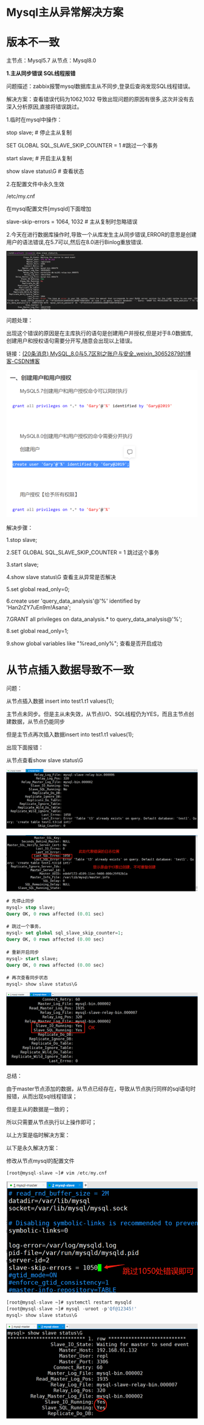 # Mysql主从异常解决方案

# 版本不一致

主节点：Mysql5.7  从节点：Mysql8.0



**1.主从同步错误 SQL线程报错**

问题描述：zabbix报警mysql数据库主从不同步,登录后查询发现SQL线程错误。

解决方案：查看错误代码为1062,1032 导致出现问题的原因有很多,这次并没有去深入分析原因,直接将错误跳过。

1.临时在mysql中操作：

stop slave; # 停止主从复制

SET GLOBAL SQL_SLAVE_SKIP_COUNTER = 1       #跳过一个事务

start slave; # 开启主从复制

show slave status\G # 查看状态

2.在配置文件中永久生效

/etc/my.cnf

在mysql配置文件[mysqld]下面增加

slave-skip-errors = 1064, 1032 # 主从复制时忽略错误

2.今天在进行数据库操作时,导致一个从库发生主从同步错误,ERROR的意思是创建用户的语法错误,在5.7可以,然后在8.0进行Binlog重放错误.

![img](assets/Mysql主从异常解决方案/1652262541176-26750aff-075d-49e9-a6e7-1187cae946fe.png)

问题处理：

出现这个错误的原因是在主库执行的语句是创建用户并授权,但是对于8.0数据库,创建用户和授权语句需要分开写,随意会出现以上错误。

链接：[(20条消息) MySQL_8.0与5.7区别之账户与安全_weixin_30652879的博客-CSDN博客](https://blog.csdn.net/weixin_30652879/article/details/95577869)

![img](assets/Mysql主从异常解决方案/1652262550926-bd82bb17-50c1-4d83-aacf-6544a1005147.png)

解决步骤：

1.stop slave; 

2.SET GLOBAL SQL_SLAVE_SKIP_COUNTER = 1 跳过这个事务

3.start slave;

4.show slave status\G 查看主从异常是否解决

5.set global read_only=0;

6.create user 'query_data_analysis'@'%' identified by 'Han2rZY7uEn9m!Asana';

7.GRANT all privileges on data_analysis.* to query_data_analysis@'%';

8.set global read_only=1;

9.show global variables like "%read_only%"; 查看是否开启成功



# 从节点插入数据导致不一致

问题：

从节点插入数据 insert into test1.t1 values(1);

主节点未同步。但是主从未失效，从节点I/O、SQL线程仍为YES，而且主节点创建数据，从节点仍能同步

但是主节点再次插入数据insert into test1.t1 values(1);

出现下面报错：

从节点查看show slave status\G

![img](assets/Mysql主从异常解决方案/1652262764945-bb810d4e-44bd-4baa-b3d3-907d13e32320.png)

![img](assets/Mysql主从异常解决方案/1652262873548-3c2d7f04-d0e8-467c-8e35-5d477fc1b69c.png)

```sql
# 先停止同步
mysql> stop slave;   
Query OK, 0 rows affected (0.01 sec)

# 跳过一个事务，
mysql> set global sql_slave_skip_counter=1;
Query OK, 0 rows affected (0.00 sec)

# 重新开启同步
mysql> start slave;
Query OK, 0 rows affected (0.00 sec)

# 再次查看同步状态
mysql> show slave status\G
```

![img](assets/Mysql主从异常解决方案/1652263679046-f3d1f6a3-25a1-4399-ad67-7dc5e836025a.png)

总结：

由于master节点添加的数据，从节点已经存在，导致从节点执行同样的sql语句时报错，从而出现sql线程错误；

但是主从的数据是一致的；

所以只需要从节点执行以上操作即可；



以上方案是临时解决方案：

以下是永久解决方案：



修改从节点mysql的配置文件

```sql
[root@mysql-slave ~]# vim /etc/my.cnf
```

![img](assets/Mysql主从异常解决方案/1652264040833-ff782b65-88e0-4761-ae0b-96b0581a510e.png)

```sql
[root@mysql-slave ~]# systemctl restart mysqld
[root@mysql-slave ~]# mysql -uroot -p'Qf@12345!'
mysql> show slave status\G
```

![img](assets/Mysql主从异常解决方案/1652264130835-9f962ee8-57d0-46b2-926b-97cc31de1496.png)